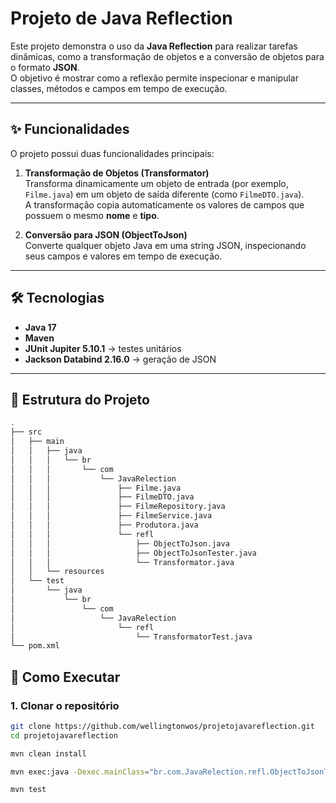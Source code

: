 # Projeto de Java Reflection

Este projeto demonstra o uso da **Java Reflection** para realizar tarefas dinâmicas, como a transformação de objetos e a conversão de objetos para o formato **JSON**.  
O objetivo é mostrar como a reflexão permite inspecionar e manipular classes, métodos e campos em tempo de execução.

---

## ✨ Funcionalidades

O projeto possui duas funcionalidades principais:

1. **Transformação de Objetos (Transformator)**  
   Transforma dinamicamente um objeto de entrada (por exemplo, `Filme.java`) em um objeto de saída diferente (como `FilmeDTO.java`).  
   A transformação copia automaticamente os valores de campos que possuem o mesmo **nome** e **tipo**.

2. **Conversão para JSON (ObjectToJson)**  
   Converte qualquer objeto Java em uma string JSON, inspecionando seus campos e valores em tempo de execução.

---

## 🛠 Tecnologias

- **Java 17**
- **Maven**
- **JUnit Jupiter 5.10.1** → testes unitários  
- **Jackson Databind 2.16.0** → geração de JSON

---

## 📂 Estrutura do Projeto

```bash
.
├── src
│   ├── main
│   │   ├── java
│   │   │   └── br
│   │   │       └── com
│   │   │           └── JavaRelection
│   │   │               ├── Filme.java
│   │   │               ├── FilmeDTO.java
│   │   │               ├── FilmeRepository.java
│   │   │               ├── FilmeService.java
│   │   │               ├── Produtora.java
│   │   │               └── refl
│   │   │                   ├── ObjectToJson.java
│   │   │                   ├── ObjectToJsonTester.java
│   │   │                   └── Transformator.java
│   │   └── resources
│   └── test
│       └── java
│           └── br
│               └── com
│                   └── JavaRelection
│                       └── refl
│                           └── TransformatorTest.java
└── pom.xml

```

## 🚀 Como Executar

### 1. Clonar o repositório

```bash
git clone https://github.com/wellingtonwos/projetojavareflection.git
cd projetojavareflection

mvn clean install

mvn exec:java -Dexec.mainClass="br.com.JavaRelection.refl.ObjectToJsonTester"

mvn test
```
